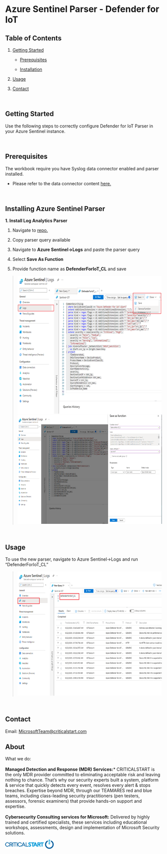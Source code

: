 # Azure Sentinel Parser - Defender for IoT

## Table of Contents

1.  <u>Getting Started</u>

    -   <u>Prerequisites</u>

    -   <u>Installation</u>

2.  <u>Usage</u>

3.  <u>Contact</u>

<br/>

## Getting Started

Use the following steps to correctly configure Defender for IoT Parser
in your Azure Sentinel instance.

<br/>

## Prerequisites

The workbook require you have Syslog data connector enabled and parser
installed.

-   Please refer to the data connector content
    [here.](https://github.com/CriticalStart-Microsoft-Services/Azure-Sentinel---Defender-for-IoT/tree/main/Data%20Connector)

<br/>

## Installing Azure Sentinel Parser

**1. Install Log Analytics Parser**

1.  Navigate to
    [repo.](https://github.com/CriticalStart-Microsoft-Services/Azure-Sentinel---Defender-for-IoT/tree/main/Parser)

2.  Copy parser query available

3.  Navigate to **Azure Sentinel->Logs** and paste the parser query

4.  Select **Save As Function**

5.  Provide function name as **DefenderForIoT_CL** and save

> <img src="./media/image1.png" style="width:6.49919in;height:4.61401in" alt="Graphical user interface, text, application Description automatically generated" />
>
> <img src="./media/image2.png" style="width:6.5in;height:3.64722in" alt="Graphical user interface, text Description automatically generated" />

<br/>

## Usage

To use the new parser, navigate to Azure Sentinel->Logs and run
“DefenderForIoT_CL”

><img src="./media/image3.PNG" style="width:6.5in;height:4.15069in" alt="Graphical user interface, application, email Description automatically generated" />

<br/>

## Contact

Email: <MicrosoftTeam@criticalstart.com>

## About

What we do:</br></br>
**Managed Detection and Response (MDR) Services:*** CRITICALSTART is the only MDR provider committed to eliminating acceptable risk and leaving nothing to chance. That’s why our security experts built a system, platform & service that quickly detects every event, resolves every alert & stops breaches.
Expertise beyond MDR, through our TEAMARES red and blue teams, including class-leading security practitioners (pen testers, assessors, forensic examiners) that provide hands-on support and expertise. </br></br>
**Cybersecurity Consulting services for Microsoft:** Delivered by highly trained and certified specialists, these services including educational workshops, assessments, design and implementation of Microsoft Security solutions.

<img src="./media/image4.png" style="width:1.625in;height:0.30208in" />
